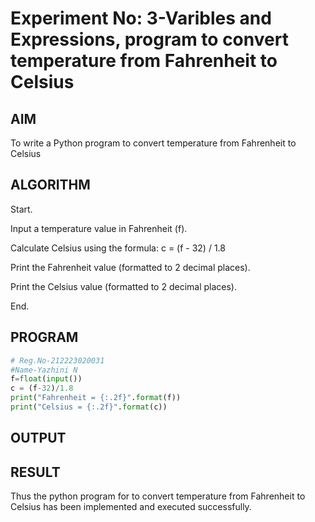 # Experiment No: 3-Varibles and Expressions,  program to convert temperature from Fahrenheit to Celsius

## AIM
To write a Python  program to convert temperature from Fahrenheit to Celsius

## ALGORITHM

Start.

Input a temperature value in Fahrenheit (f).

Calculate Celsius using the formula:
c = (f - 32) / 1.8

Print the Fahrenheit value (formatted to 2 decimal places).

Print the Celsius value (formatted to 2 decimal places).

End.



## PROGRAM
```python
# Reg.No-212223020031
#Name-Yazhini N
f=float(input())
c = (f-32)/1.8
print("Fahrenheit = {:.2f}".format(f))
print("Celsius = {:.2f}".format(c))

```

## OUTPUT


## RESULT
Thus the python program for  to convert temperature from Fahrenheit to Celsius has been implemented and executed successfully.
